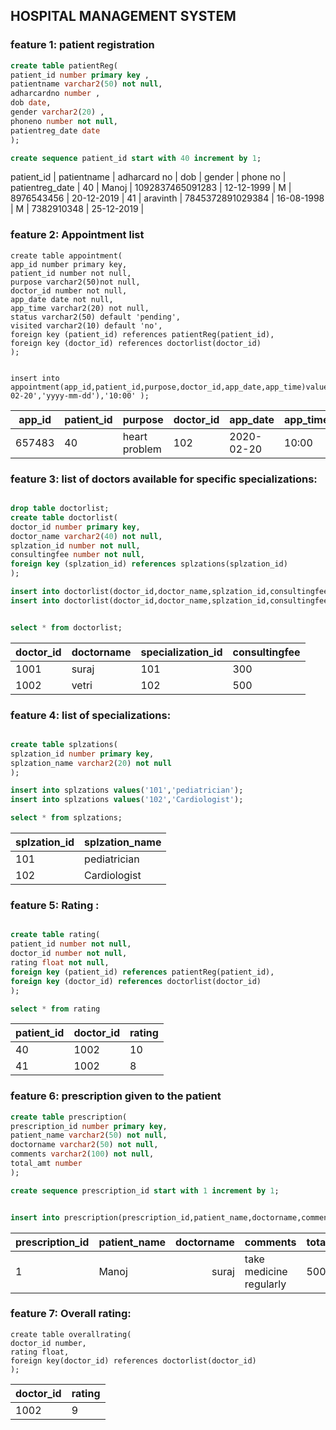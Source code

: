 ## HOSPITAL MANAGEMENT SYSTEM

### feature 1: patient registration

```sql
create table patientReg(
patient_id number primary key ,
patientname varchar2(50) not null,
adharcardno number ,
dob date,
gender varchar2(20) ,
phoneno number not null,
patientreg_date date 
);

create sequence patient_id start with 40 increment by 1;

```

patient_id | patientname | adharcard no     | dob        | gender | phone no   | patientreg_date  |
40         |  Manoj      | 1092837465091283 | 12-12-1999 | M      | 8976543456 | 20-12-2019       |
41         |  aravinth   | 7845372891029384 | 16-08-1998 | M      | 7382910348 | 25-12-2019       |

### feature 2: Appointment list
```
create table appointment(     
app_id number primary key,
patient_id number not null,
purpose varchar2(50)not null,
doctor_id number not null,
app_date date not null,
app_time varchar2(20) not null,
status varchar2(50) default 'pending',
visited varchar2(10) default 'no',
foreign key (patient_id) references patientReg(patient_id),
foreign key (doctor_id) references doctorlist(doctor_id)  
);


insert into appointment(app_id,patient_id,purpose,doctor_id,app_date,app_time)values(657483,40,'fever',1001,TO_DATE('2020-02-20','yyyy-mm-dd'),'10:00' );
```

| app_id | patient_id | purpose      | doctor_id   | app_date   | app_time |
|--------|------------|--------------|-------------|------------|----------|
|657483  | 40         |heart problem |    102      |2020-02-20  | 10:00    |


### feature 3: list of doctors available for specific specializations: 

```sql

drop table doctorlist;
create table doctorlist(
doctor_id number primary key,
doctor_name varchar2(40) not null,
splzation_id number not null,
consultingfee number not null,
foreign key (splzation_id) references splzations(splzation_id)
);

insert into doctorlist(doctor_id,doctor_name,splzation_id,consultingfee) values(1002,'suraj',102,300);
insert into doctorlist(doctor_id,doctor_name,splzation_id,consultingfee) values(1001,'kumar',101,500);


select * from doctorlist;
```
| doctor_id | doctorname | specialization_id | consultingfee |
|-----------|------------|-------------------|---------------|
| 1001      | suraj      | 101               |    300        |
| 1002      | vetri      | 102               |    500        |



### feature 4: list of specializations:
```sql

create table splzations(
splzation_id number primary key,
splzation_name varchar2(20) not null
);

insert into splzations values('101','pediatrician');
insert into splzations values('102','Cardiologist');

select * from splzations;

```
| splzation_id | splzation_name |
|--------------|----------------|
| 101          | pediatrician   |
| 102          | Cardiologist   |



### feature 5: Rating :
```sql

create table rating(
patient_id number not null,
doctor_id number not null,
rating float not null,
foreign key (patient_id) references patientReg(patient_id),
foreign key (doctor_id) references doctorlist(doctor_id)
);

select * from rating
```

| patient_id    | doctor_id| rating         |
|---------------|----------|----------------|
| 40            | 1002     |    10          |
| 41            | 1002     |    8           |




### feature 6: prescription given to the patient

```sql
create table prescription(
prescription_id number primary key,
patient_name varchar2(50) not null,
doctorname varchar2(50) not null,
comments varchar2(100) not null,
total_amt number
);

create sequence prescription_id start with 1 increment by 1;


insert into prescription(prescription_id,patient_name,doctorname,comments)values(prescription_id.nextval,'manoj','suraj','take medicine regularly');


```

| prescription_id | patient_name | doctorname | comments                | total_amt |
|-----------------|--------------|-----------:|-------------------------|-----------|
| 1               | Manoj        |      suraj | take medicine regularly | 500       |



### feature 7: Overall rating:
```
create table overallrating(
doctor_id number,
rating float,
foreign key(doctor_id) references doctorlist(doctor_id)
);

```
| doctor_id | rating | 
|-----------|--------|
| 1002      |     9  |






